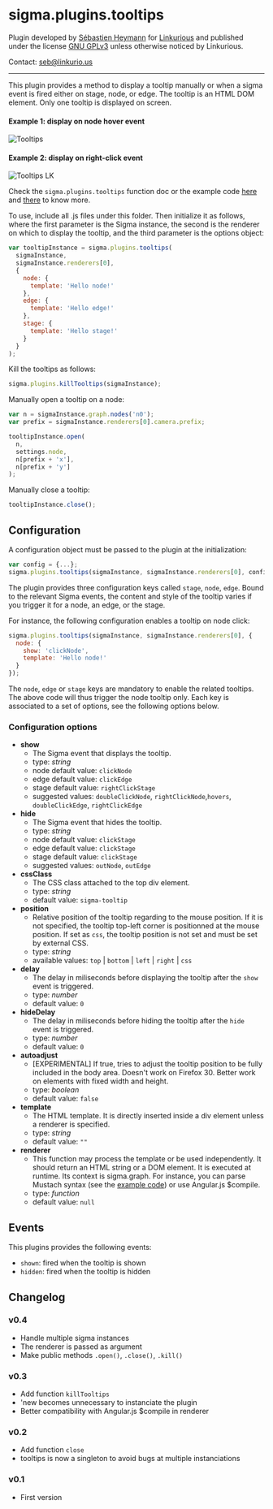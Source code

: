 sigma.plugins.tooltips
=====================

Plugin developed by [Sébastien Heymann](https://github.com/sheymann) for [Linkurious](https://github.com/Linkurious) and published under the license [GNU GPLv3](LICENSE) unless otherwise noticed by Linkurious.

Contact: seb@linkurio.us

---

This plugin provides a method to display a tooltip manually or when a sigma event is fired either on stage, node, or edge. The tooltip is an HTML DOM element. Only one tooltip is displayed on screen. 

#### Example 1: display on node hover event
![Tooltips](https://github.com/Linkurious/linkurious.js/wiki/media/tooltips.png)

#### Example 2: display on right-click event
![Tooltips LK](https://github.com/Linkurious/linkurious.js/wiki/media/tooltips-lk.gif)

Check the `sigma.plugins.tooltips` function doc or the example code [here](../../examples/plugin-tooltips.html) and [there](../../examples/plugin-tooltips-multiples.html) to know more.

To use, include all .js files under this folder. Then initialize it as follows, where the first parameter is the Sigma instance, the second is the renderer on which to display the tooltip, and the third parameter is the options object:

````javascript
var tooltipInstance = sigma.plugins.tooltips(
  sigmaInstance,
  sigmaInstance.renderers[0],
  {
    node: {
      template: 'Hello node!'
    },
    edge: {
      template: 'Hello edge!'
    },
    stage: {
      template: 'Hello stage!'
    }
  }
);
````

Kill the tooltips as follows:

````javascript
sigma.plugins.killTooltips(sigmaInstance);
````

Manually open a tooltip on a node:

````javascript
var n = sigmaInstance.graph.nodes('n0');
var prefix = sigmaInstance.renderers[0].camera.prefix;

tooltipInstance.open(
  n, 
  settings.node, 
  n[prefix + 'x'], 
  n[prefix + 'y']
);
````

Manually close a tooltip:

````javascript
tooltipInstance.close();
````

## Configuration

A configuration object must be passed to the plugin at the initialization:

````javascript
var config = {...};
sigma.plugins.tooltips(sigmaInstance, sigmaInstance.renderers[0], config);
````

The plugin provides three configuration keys called `stage`, `node`, `edge`. Bound to the relevant Sigma events, the content and style of the tooltip varies if you trigger it for a node, an edge, or the stage.

For instance, the following configuration enables a tooltip on node click:
````javascript
sigma.plugins.tooltips(sigmaInstance, sigmaInstance.renderers[0], {
  node: {
    show: 'clickNode',
    template: 'Hello node!'
  }
});
````

The `node`, `edge` or `stage` keys are mandatory to enable the related tooltips. The above code will thus trigger the node tooltip only. Each key is associated to a set of options, see the following options below.

### Configuration options

 * **show**
   * The Sigma event that displays the tooltip.
   * type: *string*
   * node default value: `clickNode`
   * edge default value: `clickEdge`
   * stage default value: `rightClickStage`
   * suggested values: `doubleClickNode`, `rightClickNode`,`hovers`, `doubleClickEdge`, `rightClickEdge`
 * **hide**
   * The Sigma event that hides the tooltip.
   * type: *string*
   * node default value: `clickStage`
   * edge default value: `clickStage`
   * stage default value: `clickStage`
   * suggested values: `outNode`, `outEdge`
 * **cssClass**
   * The CSS class attached to the top div element.
   * type: *string*
   * default value: `sigma-tooltip`
 * **position**
   * Relative position of the tooltip regarding to the mouse position. If it is not specified, the tooltip top-left corner is positionned at the mouse position. If set as `css`, the tooltip position is not set and must be set by external CSS.
   * type: *string*
   * available values: `top` | `bottom` | `left` | `right` | `css`
 * **delay**
   * The delay in miliseconds before displaying the tooltip after the `show` event is triggered.
   * type: *number*
   * default value: `0`
 * **hideDelay**
   * The delay in miliseconds before hiding the tooltip after the `hide` event is triggered.
   * type: *number*
   * default value: `0`
 * **autoadjust**
   * [EXPERIMENTAL] If true, tries to adjust the tooltip position to be fully included in the body area. Doesn't work on Firefox 30. Better work on elements with fixed width and height.
   * type: *boolean*
   * default value: `false`
 * **template**
   * The HTML template. It is directly inserted inside a div element unless a renderer is specified.
   * type: *string*
   * default value: `""`
 * **renderer**
   * This function may process the template or be used independently. It should return an HTML string or a DOM element. It is executed at runtime. Its context is sigma.graph. For instance, you can parse Mustach syntax (see the [example code](../../examples/plugin-tooltips.html)) or use Angular.js $compile.
   * type: *function*
   * default value: `null`


## Events

This plugins provides the following events:
* `shown`: fired when the tooltip is shown
* `hidden`: fired when the tooltip is hidden

## Changelog

### v0.4

  * Handle multiple sigma instances
  * The renderer is passed as argument
  * Make public methods `.open()`, `.close()`, `.kill()`

### v0.3

  * Add function `killTooltips`
  * 'new becomes unnecessary to instanciate the plugin
  * Better compatibility with Angular.js $compile in renderer

### v0.2

  * Add function `close`
  * tooltips is now a singleton to avoid bugs at multiple instanciations

### v0.1

  * First version
